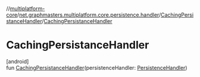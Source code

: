 //[multiplatform-core](../../../index.md)/[net.graphmasters.multiplatform.core.persistence.handler](../index.md)/[CachingPersistanceHandler](index.md)/[CachingPersistanceHandler](-caching-persistance-handler.md)

# CachingPersistanceHandler

[android]\
fun [CachingPersistanceHandler](-caching-persistance-handler.md)(persistenceHandler: [PersistenceHandler](../../net.graphmasters.multiplatform.core.persistence/-persistence-handler/index.md))
